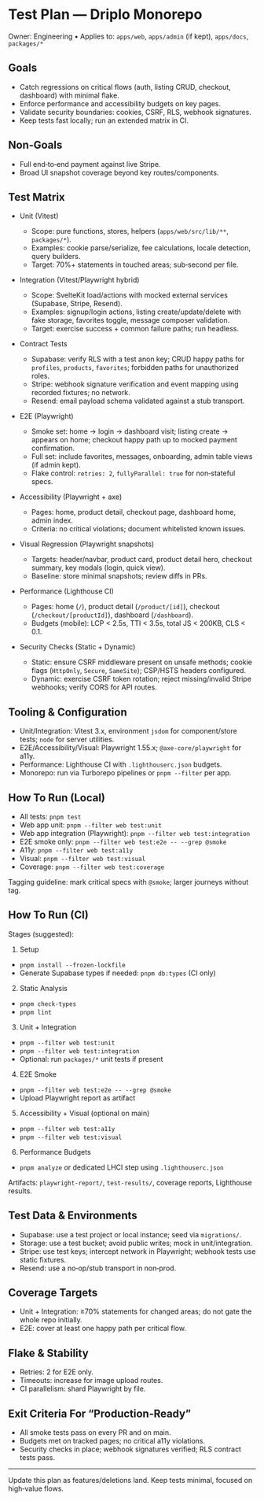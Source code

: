 # Test Plan — Driplo Monorepo

Owner: Engineering • Applies to: `apps/web`, `apps/admin` (if kept), `apps/docs`, `packages/*`

## Goals

- Catch regressions on critical flows (auth, listing CRUD, checkout, dashboard) with minimal flake.
- Enforce performance and accessibility budgets on key pages.
- Validate security boundaries: cookies, CSRF, RLS, webhook signatures.
- Keep tests fast locally; run an extended matrix in CI.

## Non‑Goals

- Full end‑to‑end payment against live Stripe.
- Broad UI snapshot coverage beyond key routes/components.

## Test Matrix

- Unit (Vitest)
  - Scope: pure functions, stores, helpers (`apps/web/src/lib/**`, `packages/*`).
  - Examples: cookie parse/serialize, fee calculations, locale detection, query builders.
  - Target: 70%+ statements in touched areas; sub‑second per file.

- Integration (Vitest/Playwright hybrid)
  - Scope: SvelteKit load/actions with mocked external services (Supabase, Stripe, Resend).
  - Examples: signup/login actions, listing create/update/delete with fake storage, favorites toggle, message composer validation.
  - Target: exercise success + common failure paths; run headless.

- Contract Tests
  - Supabase: verify RLS with a test anon key; CRUD happy paths for `profiles`, `products`, `favorites`; forbidden paths for unauthorized roles.
  - Stripe: webhook signature verification and event mapping using recorded fixtures; no network.
  - Resend: email payload schema validated against a stub transport.

- E2E (Playwright)
  - Smoke set: home → login → dashboard visit; listing create → appears on home; checkout happy path up to mocked payment confirmation.
  - Full set: include favorites, messages, onboarding, admin table views (if admin kept).
  - Flake control: `retries: 2`, `fullyParallel: true` for non‑stateful specs.

- Accessibility (Playwright + axe)
  - Pages: home, product detail, checkout page, dashboard home, admin index.
  - Criteria: no critical violations; document whitelisted known issues.

- Visual Regression (Playwright snapshots)
  - Targets: header/navbar, product card, product detail hero, checkout summary, key modals (login, quick view).
  - Baseline: store minimal snapshots; review diffs in PRs.

- Performance (Lighthouse CI)
  - Pages: home (`/`), product detail (`/product/[id]`), checkout (`/checkout/[productId]`), dashboard (`/dashboard`).
  - Budgets (mobile): LCP < 2.5s, TTI < 3.5s, total JS < 200KB, CLS < 0.1.

- Security Checks (Static + Dynamic)
  - Static: ensure CSRF middleware present on unsafe methods; cookie flags (`HttpOnly`, `Secure`, `SameSite`); CSP/HSTS headers configured.
  - Dynamic: exercise CSRF token rotation; reject missing/invalid Stripe webhooks; verify CORS for API routes.

## Tooling & Configuration

- Unit/Integration: Vitest 3.x, environment `jsdom` for component/store tests; `node` for server utilities.
- E2E/Accessibility/Visual: Playwright 1.55.x; `@axe-core/playwright` for a11y.
- Performance: Lighthouse CI with `.lighthouserc.json` budgets.
- Monorepo: run via Turborepo pipelines or `pnpm --filter` per app.

## How To Run (Local)

- All tests: `pnpm test`
- Web app unit: `pnpm --filter web test:unit`
- Web app integration (Playwright): `pnpm --filter web test:integration`
- E2E smoke only: `pnpm --filter web test:e2e -- --grep @smoke`
- A11y: `pnpm --filter web test:a11y`
- Visual: `pnpm --filter web test:visual`
- Coverage: `pnpm --filter web test:coverage`

Tagging guideline: mark critical specs with `@smoke`; larger journeys without tag.

## How To Run (CI)

Stages (suggested):

1) Setup
- `pnpm install --frozen-lockfile`
- Generate Supabase types if needed: `pnpm db:types` (CI only)

2) Static Analysis
- `pnpm check-types`
- `pnpm lint`

3) Unit + Integration
- `pnpm --filter web test:unit`
- `pnpm --filter web test:integration`
- Optional: run `packages/*` unit tests if present

4) E2E Smoke
- `pnpm --filter web test:e2e -- --grep @smoke`
- Upload Playwright report as artifact

5) Accessibility + Visual (optional on main)
- `pnpm --filter web test:a11y`
- `pnpm --filter web test:visual`

6) Performance Budgets
- `pnpm analyze` or dedicated LHCI step using `.lighthouserc.json`

Artifacts: `playwright-report/`, `test-results/`, coverage reports, Lighthouse results.

## Test Data & Environments

- Supabase: use a test project or local instance; seed via `migrations/`.
- Storage: use a test bucket; avoid public writes; mock in unit/integration.
- Stripe: use test keys; intercept network in Playwright; webhook tests use static fixtures.
- Resend: use a no‑op/stub transport in non‑prod.

## Coverage Targets

- Unit + Integration: ≥70% statements for changed areas; do not gate the whole repo initially.
- E2E: cover at least one happy path per critical flow.

## Flake & Stability

- Retries: 2 for E2E only.
- Timeouts: increase for image upload routes.
- CI parallelism: shard Playwright by file.

## Exit Criteria For “Production‑Ready”

- All smoke tests pass on every PR and on main.
- Budgets met on tracked pages; no critical a11y violations.
- Security checks in place; webhook signatures verified; RLS contract tests pass.

---

Update this plan as features/deletions land. Keep tests minimal, focused on high‑value flows.

